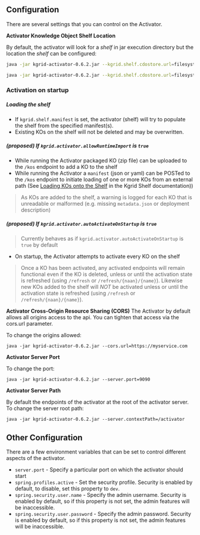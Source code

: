 

## Configuration
There are several settings that you can control on the Activator.

**Activator Knowledge Object Shelf Location**

By default, the activator will look for a _shelf_ in jar execution directory but the location the _shelf_ can be configured:

```bash
java -jar kgrid-activator-0.6.2.jar --kgrid.shelf.cdostore.url=filesystem:file:///data/myshelf

java -jar kgrid-activator-0.6.2.jar --kgrid.shelf.cdostore.url=filesystem:file:///c:/Users/me/myshelf
```

### Activation on startup

##### Loading the shelf

- If `kgrid.shelf.manifest` is set, the activator (shelf) will try to populate the shelf from the specified manifest(s).
- Existing KOs on the shelf will not be deleted and <conform>may</conform> be overwritten.

##### <proposed>(proposed)</proposed> If `kgrid.activator.allowRuntimeImport` is `true`
- While running the Activator packaged KO (zip file) can be uploaded to the `/kos` endpoint to add a KO to the shelf
- While running the Activator a `manifest` (json or yaml) can be POSTed to the `/kos` endpoint to initiate loading of one or more KOs from an external path (See [Loading KOs onto the Shelf]() in the Kgrid Shelf documentation))

> As KOs are added to the shelf, a warning is logged for each KO that is unreadable or malformed (e.g. missing `metadata.json` or deployment description)

##### <proposed>(proposed)</proposed> If `kgrid.activator.autoActivateOnStartup` is `true`
> Currently behaves as if `kgrid.activator.autoActivateOnStartup` is `true` by default

- On startup, the Activator attempts to activate every KO on the shelf

> Once a KO has been activated, any activated endpoints will remain functional even if the KO is deleted, unless or until the activation state is refreshed (using `/refresh` or `/refresh/{naan}/{name}`). Likewise new KOs added to the shelf will *NOT* be activated unless or until the activation state is refreshed (using `/refresh` or `/refresh/{naan}/{name}`).

**Activator Cross-Origin Resource Sharing (CORS)**
The Activator by default allows all origins access to the api. You can tighten that access via the
cors.url parameter.

To change the origins allowed:

```java -jar kgrid-activator-0.6.2.jar --cors.url=https://myservice.com```


**Activator Server Port** 

To change the port:

```java -jar kgrid-activator-0.6.2.jar --server.port=9090```


**Activator Server Path** 

By default the endpoints of the activator at the root of the activator server.  To change the server root path:

```java -jar kgrid-activator-0.6.2.jar --server.contextPath=/activator```

## Other Configuration
There are a few environment variables that can be set to control different aspects of the activator.
- `server.port` - Specify a particular port on which the activator should start
- `spring.profiles.active` - Set the security profile. Security is enabled by default, to disable, set this property to `dev`.
- `spring.security.user.name` - Specify the admin username. Security is enabled by default, so if this property is not set, the admin features will be inaccessible.
- `spring.security.user.password` - Specify the admin password. Security is enabled by default, so if this property is not set, the admin features will be inaccessible.
